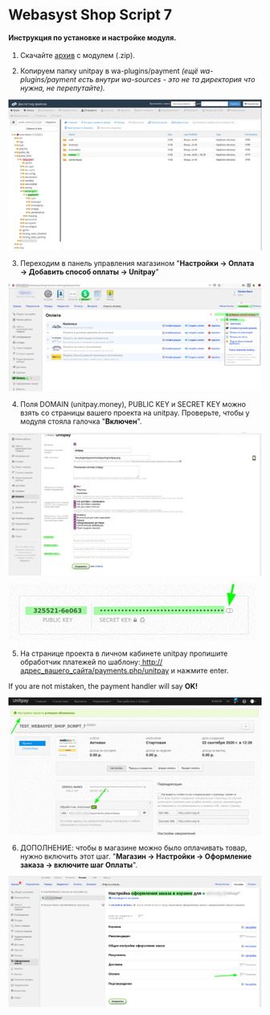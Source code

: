 # Webasyst Shop Script 7

#### Инструкция по установке и настройке модуля. <a id="instrukciya-po-ustanovke-i-nastroike-modulya"></a>

1. Скачайте [архив](https://firebasestorage.googleapis.com/v0/b/gitbook-28427.appspot.com/o/assets%2F-MDxJKwoVaj758xWx_jc%2F-MINU72_WdVBhDlUivMf%2F-MINVAw2kYlw_z0D7Q89%2Fshopscript-module-2.2.0.zip?alt=media&token=1785a76e-4802-449c-8b74-fce9f3d0170f) с модулем \(.zip\).

2. Копируем папку unitpay в wa-plugins/payment _\(ещё wa-plugins/payment есть внутри wa-sources - это не та директория что нужна, не перепутайте\)._

![](../../.gitbook/assets/image4.png)

3. Переходим в панель управления магазином "**Настройки → Оплата → Добавить способ оплаты → Unitpay**"

![](../../.gitbook/assets/1321.png)

4. Поля DOMAIN \(unitpay.money\), PUBLIC KEY и SECRET KEY можно взять со страницы вашего проекта на unitpay. Проверьте, чтобы у модуля стояла галочка "**Включен**".

![](../../.gitbook/assets/image5.png)

![](../../.gitbook/assets/12312.png)

5. На странице проекта в личном кабинете unitpay пропишите обработчик платежей по шаблону:[ http://адрес\_вашего\_сайта/payments.php/unitpay](http://xn--__-6kcbbakjfkd5c8cvaqht4h/payments.php/unitpay) и нажмите enter. 

If you are not mistaken, the payment handler will say **OK!**

![](../../.gitbook/assets/214124.png)

6. ДОПОЛНЕНИЕ: чтобы в магазине можно было оплачивать товар, нужно включить этот шаг. "**Магазин → Настройки → Оформление заказа → включите шаг Оплаты**".

![](../../.gitbook/assets/234234.png)




